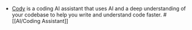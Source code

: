 - [Cody](https://about.sourcegraph.com/cody) is a coding AI assistant that uses AI and a deep understanding of your codebase to help you write and understand code faster. #[[AI/Coding Assistant]]